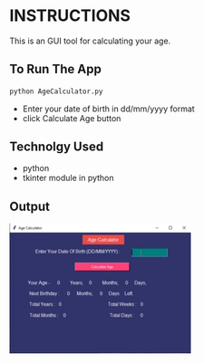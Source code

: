 # INSTRUCTIONS
This is an GUI tool for calculating your age.


## To Run The App

```python
python AgeCalculator.py
```

- Enter your date of birth in dd/mm/yyyy format
- click Calculate Age button

## Technolgy Used 
- python
- tkinter module in python

## Output
<img src="./output.gif" alt="output.gif">